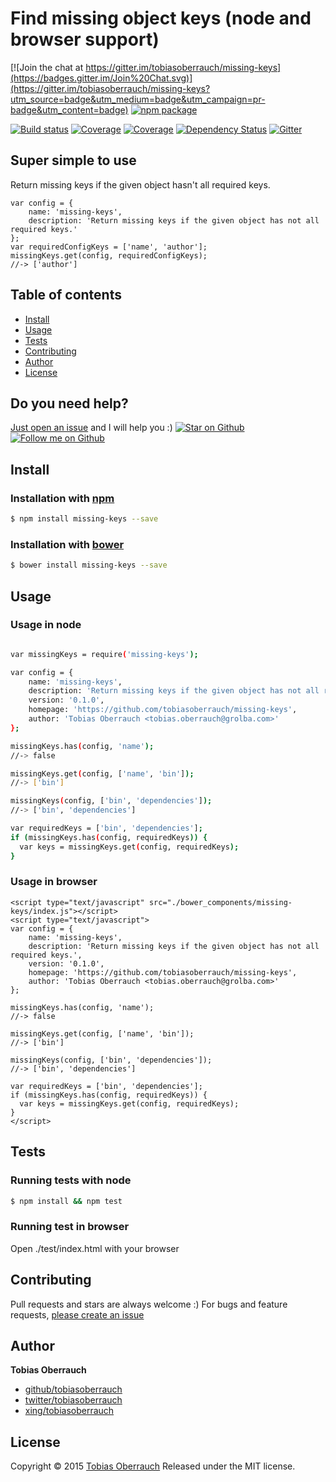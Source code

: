 # Find missing object keys (node and browser support)

[![Join the chat at https://gitter.im/tobiasoberrauch/missing-keys](https://badges.gitter.im/Join%20Chat.svg)](https://gitter.im/tobiasoberrauch/missing-keys?utm_source=badge&utm_medium=badge&utm_campaign=pr-badge&utm_content=badge)
[![npm package](https://nodei.co/npm/missing-keys.png?downloads=true&downloadRank=true&stars=true)](https://nodei.co/npm/missing-keys/)

[![Build status](https://img.shields.io/travis/tobiasoberrauch/missing-keys.svg?style=flat-square)](https://travis-ci.org/tobiasoberrauch/missing-keys)
[![Coverage](https://img.shields.io/codecov/c/github/tobiasoberrauch/missing-keys.svg?style=flat-square)](https://codecov.io/github/tobiasoberrauch/missing-keys?branch=master)
[![Coverage](https://img.shields.io/coveralls/tobiasoberrauch/missing-keys.svg?style=flat-square)](https://coveralls.io/r/tobiasoberrauch/missing-keys)
[![Dependency Status](https://img.shields.io/david/tobiasoberrauch/missing-keys.svg?style=flat-square)](https://david-dm.org/tobiasoberrauch/missing-keys)
[![Gitter](https://img.shields.io/badge/gitter-join_chat-blue.svg?style=flat-square)](https://gitter.im/tobiasoberrauch/missing-keys?utm_source=badge)


## Super simple to use
Return missing keys if the given object hasn't all required keys.

```
var config = {
    name: 'missing-keys',
    description: 'Return missing keys if the given object has not all required keys.'
};
var requiredConfigKeys = ['name', 'author'];
missingKeys.get(config, requiredConfigKeys);
//-> ['author']
```

## Table of contents
- [Install](#install)
- [Usage](#usage)
- [Tests](#tests)
- [Contributing](#contributing)
- [Author](#author)
- [License](#license)


## Do you need help?
[Just open an issue](https://github.com/tobiasoberrauch/missing-keys/issues/new) and I will help you :)
[![Star on Github](https://img.shields.io/github/stars/tobiasoberrauch/missing-keys.svg?style=social)](https://github.com/tobiasoberrauch/missing-keys)
[![Follow me on Github](https://img.shields.io/github/followers/tobiasoberrauch.svg?style=social)](https://github.com/tobiasoberrauch)


## Install
### Installation with [npm](https://www.npmjs.com/)

```sh
$ npm install missing-keys --save
```

### Installation with [bower](https://www.bower.io/)

```sh
$ bower install missing-keys --save
```


## Usage
### Usage in node
```sh

var missingKeys = require('missing-keys');

var config = {
    name: 'missing-keys',
    description: 'Return missing keys if the given object has not all required keys.',
    version: '0.1.0',
    homepage: 'https://github.com/tobiasoberrauch/missing-keys',
    author: 'Tobias Oberrauch <tobias.oberrauch@grolba.com>'
};

missingKeys.has(config, 'name');
//-> false

missingKeys.get(config, ['name', 'bin']);
//-> ['bin']

missingKeys(config, ['bin', 'dependencies']);
//-> ['bin', 'dependencies']

var requiredKeys = ['bin', 'dependencies'];
if (missingKeys.has(config, requiredKeys)) {
  var keys = missingKeys.get(config, requiredKeys);
}

```

### Usage in browser
```
<script type="text/javascript" src="./bower_components/missing-keys/index.js"></script>
<script type="text/javascript">
var config = {
    name: 'missing-keys',
    description: 'Return missing keys if the given object has not all required keys.',
    version: '0.1.0',
    homepage: 'https://github.com/tobiasoberrauch/missing-keys',
    author: 'Tobias Oberrauch <tobias.oberrauch@grolba.com>'
};

missingKeys.has(config, 'name');
//-> false

missingKeys.get(config, ['name', 'bin']);
//-> ['bin']

missingKeys(config, ['bin', 'dependencies']);
//-> ['bin', 'dependencies']

var requiredKeys = ['bin', 'dependencies'];
if (missingKeys.has(config, requiredKeys)) {
  var keys = missingKeys.get(config, requiredKeys);
}
</script>
```


## Tests
### Running tests with node
```sh
$ npm install && npm test
```

### Running test in browser
Open ./test/index.html with your browser


## Contributing
Pull requests and stars are always welcome :)
For bugs and feature requests, [please create an issue](https://github.com/tobiasoberrauch/missing-keys/issues/new)


## Author
**Tobias Oberrauch**

+ [github/tobiasoberrauch](https://github.com/tobiasoberrauch)
+ [twitter/tobiasoberrauch](http://twitter.com/tobiasoberrauch)
+ [xing/tobiasoberrauch](http://xing.com/profile/Tobias_Oberrauch)


## License
Copyright © 2015 [Tobias Oberrauch](https://github.com/tobiasoberrauch)
Released under the MIT license.